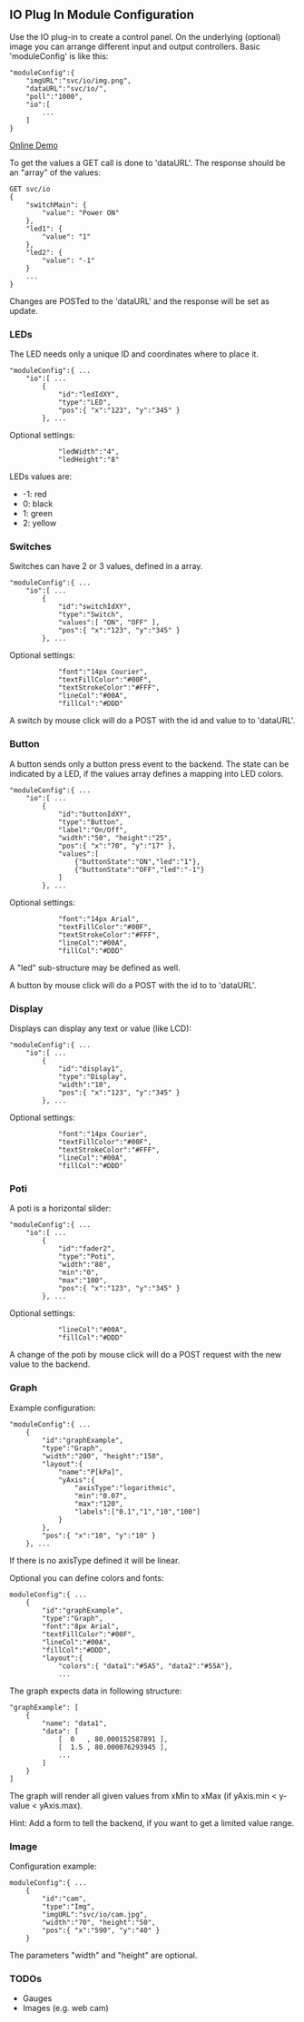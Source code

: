 ## IO Plug In Module Configuration
Use the IO plug-in to create a control panel.
On the underlying (optional) image you can arrange different
input and output controllers. Basic 'moduleConfig' is like this:

	"moduleConfig":{
		"imgURL":"svc/io/img.png",
		"dataURL":"svc/io/",
		"poll":"1000",
		"io":[
			...
		]
	}

[Online Demo](http://mh-svr.de/pong_v0.6.2/index.html?layout=demo_io)

To get the values a GET call is done to 'dataURL'. 
The response should be an "array" of the values:

	GET svc/io
	{
	    "switchMain": {
	        "value": "Power ON"
	    },
	    "led1": {
	        "value": "1"
	    },
	    "led2": {
	        "value": "-1"
	    }
	    ...
	}
	
Changes are POSTed to the 'dataURL' and the response will be set as update.

### LEDs
The LED needs only a unique ID and coordinates where to place it.

	"moduleConfig":{ ...
		"io":[ ...
			{
				"id":"ledIdXY",
				"type":"LED",
				"pos":{ "x":"123", "y":"345" }
			}, ...			

Optional settings:

 				"ledWidth":"4",
 				"ledHeight":"8"

LEDs values are:
* -1: red
* 0: black
* 1: green
* 2: yellow

### Switches
Switches can have 2 or 3 values, defined in a array.

	"moduleConfig":{ ...
		"io":[ ...
			{
				"id":"switchIdXY",
				"type":"Switch",
				"values":[ "ON", "OFF" ],
				"pos":{ "x":"123", "y":"345" }
			}, ...			

Optional settings:

 				"font":"14px Courier",
 				"textFillColor":"#00F",
 				"textStrokeColor":"#FFF",
				"lineCol":"#00A",
				"fillCol":"#DDD"

A switch by mouse click will do a POST with the id and value to to 'dataURL'.

### Button
A button sends only a button press event to the backend. 
The state can be indicated by a LED, if the values array defines a mapping into LED colors.

	"moduleConfig":{ ...
		"io":[ ...
			{
				"id":"buttonIdXY",
				"type":"Button",
				"label":"On/Off",
				"width":"50", "height":"25",
				"pos":{ "x":"70", "y":"17" },
				"values":[ 
					{"buttonState":"ON","led":"1"}, 
					{"buttonState":"OFF","led":"-1"} 
				]
			}, ...			

Optional settings:

 				"font":"14px Arial",
 				"textFillColor":"#00F",
 				"textStrokeColor":"#FFF",
				"lineCol":"#00A",
				"fillCol":"#DDD"
				
A "led" sub-structure may be defined as well. 

A button by mouse click will do a POST with the id to to 'dataURL'.

### Display
Displays can display any text or value (like LCD):

	"moduleConfig":{ ...
		"io":[ ...
			{
				"id":"display1",
				"type":"Display",
				"width":"10",
				"pos":{ "x":"123", "y":"345" }
			}, ...			

Optional settings:

 				"font":"14px Courier",
 				"textFillColor":"#00F",
 				"textStrokeColor":"#FFF",
				"lineCol":"#00A",
				"fillCol":"#DDD"

### Poti
A poti is a horizontal slider:

	"moduleConfig":{ ...
		"io":[ ...
			{
				"id":"fader2",
				"type":"Poti",
				"width":"80", 
				"min":"0", 
				"max":"100",
				"pos":{ "x":"123", "y":"345" }
			}, ...			

Optional settings:

				"lineCol":"#00A",
				"fillCol":"#DDD"

A change of the poti by mouse click will do a POST request with the new value to the backend.

### Graph
Example configuration:

	"moduleConfig":{ ...
		{
			"id":"graphExample",
			"type":"Graph",
			"width":"200", "height":"150",
			"layout":{
				"name":"P[kPa]",
				"yAxis":{
					"axisType":"logarithmic",
					"min":"0.07",
					"max":"120",
					"labels":["0.1","1","10","100"]
				}
			},
			"pos":{ "x":"10", "y":"10" }
		}, ...

If there is no axisType defined it will be linear. 

Optional you can define colors and fonts:

	moduleConfig":{ ...
		{
			"id":"graphExample",
			"type":"Graph",
			"font":"8px Arial", 
			"textFillColor":"#00F",
			"lineCol":"#00A",
			"fillCol":"#DDD",
			"layout":{
				"colors":{ "data1":"#5A5", "data2":"#55A"},
				...
			
The graph expects data in following structure:

	"graphExample": [
        {
            "name": "data1",
            "data": [
                [  0   , 80.000152587891 ],
                [  1.5 , 80.000076293945 ],
                ...
            ]
        }
    ]
    
The graph will render all given values from xMin to xMax (if yAxis.min < y-value < yAxis.max). 

Hint: Add a form to tell the backend, if you want to get a limited value range.

### Image
Configuration example:

	moduleConfig":{ ...
		{
			"id":"cam",
			"type":"Img",
			"imgURL":"svc/io/cam.jpg",
			"width":"70", "height":"50",
			"pos":{ "x":"590", "y":"40" }
		}

The parameters "width" and "height" are optional.

### TODOs
- Gauges
- Images (e.g. web cam)